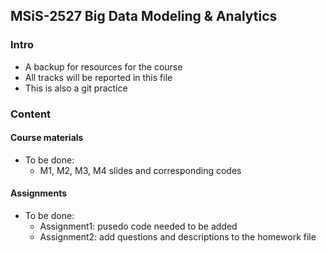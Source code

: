## MSiS-2527 Big Data Modeling & Analytics

### Intro

+ A backup for resources for the course
+ All tracks will be reported in this file
+ This is also a git practice

### Content

#### Course materials

+ To be done:
    + M1, M2, M3, M4 slides and corresponding codes

#### Assignments

+ To be done:
    + Assignment1: pusedo code needed to be added
    + Assignment2: add questions and descriptions to the homework file